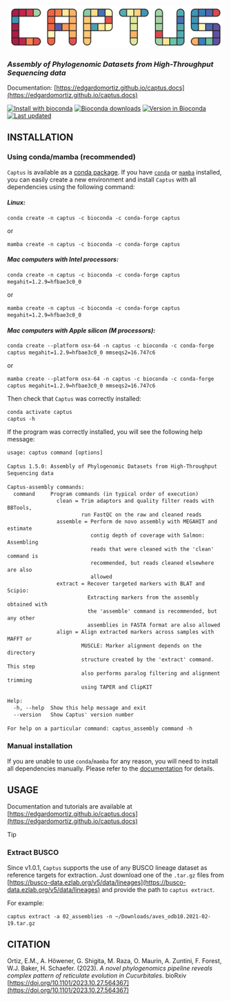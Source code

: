 <p align="center">
  <img src=docs/static/images/logo.svg alt=captus_logo width=500>
</p>

### *Assembly of Phylogenomic Datasets from High-Throughput Sequencing data*

Documentation: [https://edgardomortiz.github.io/captus.docs](https://edgardomortiz.github.io/captus.docs)

[![Install with bioconda](https://img.shields.io/badge/install%20with-bioconda-brightgreen.svg?style=flat)](http://bioconda.github.io/recipes/captus/README.html)
[![Bioconda downloads](https://anaconda.org/bioconda/captus/badges/downloads.svg)](https://anaconda.org/bioconda/captus)
[![Version in Bioconda](https://anaconda.org/bioconda/captus/badges/version.svg)](https://anaconda.org/bioconda/captus)
[![Last updated](https://anaconda.org/bioconda/captus/badges/latest_release_date.svg)](https://github.com/edgardomortiz/Captus/releases)

## INSTALLATION

### Using conda/mamba (recommended)

`Captus` is available as a [conda package](https://anaconda.org/bioconda/captus). If you have [`conda`](https://docs.conda.io/projects/conda/en/latest/index.html) or [`mamba`](https://mamba.readthedocs.io/en/latest/index.html) installed, you can easily create a new environment and install `Captus` with all dependencies using the following command:

#### _Linux:_
```shell
conda create -n captus -c bioconda -c conda-forge captus
```
or
```shell
mamba create -n captus -c bioconda -c conda-forge captus
```

#### _Mac computers with Intel processors:_
```shell
conda create -n captus -c bioconda -c conda-forge captus megahit=1.2.9=hfbae3c0_0
```
or
```shell
mamba create -n captus -c bioconda -c conda-forge captus megahit=1.2.9=hfbae3c0_0
```

#### _Mac computers with Apple silicon (M processors):_
```shell
conda create --platform osx-64 -n captus -c bioconda -c conda-forge captus megahit=1.2.9=hfbae3c0_0 mmseqs2=16.747c6
```
or
```shell
mamba create --platform osx-64 -n captus -c bioconda -c conda-forge captus megahit=1.2.9=hfbae3c0_0 mmseqs2=16.747c6
```

Then check that `Captus` was correctly installed:

```shell
conda activate captus
captus -h
```

If the program was correctly installed, you will see the following help message:

```text
usage: captus command [options]

Captus 1.5.0: Assembly of Phylogenomic Datasets from High-Throughput Sequencing data

Captus-assembly commands:
  command     Program commands (in typical order of execution)
                clean = Trim adaptors and quality filter reads with BBTools,
                        run FastQC on the raw and cleaned reads
                assemble = Perform de novo assembly with MEGAHIT and estimate
                           contig depth of coverage with Salmon: Assembling
                           reads that were cleaned with the 'clean' command is
                           recommended, but reads cleaned elsewhere are also
                           allowed
                extract = Recover targeted markers with BLAT and Scipio:
                          Extracting markers from the assembly obtained with
                          the 'assemble' command is recommended, but any other
                          assemblies in FASTA format are also allowed
                align = Align extracted markers across samples with MAFFT or
                        MUSCLE: Marker alignment depends on the directory
                        structure created by the 'extract' command. This step
                        also performs paralog filtering and alignment trimming
                        using TAPER and ClipKIT

Help:
  -h, --help  Show this help message and exit
  --version   Show Captus' version number

For help on a particular command: captus_assembly command -h
```

### Manual installation

If you are unable to use `conda`/`mamba` for any reason, you will need to install all dependencies manually. Please refer to the [documentation](https://edgardomortiz.github.io/captus.docs/basics/installation/#manual-installation) for details.

## USAGE

Documentation and tutorials are available at [https://edgardomortiz.github.io/captus.docs](https://edgardomortiz.github.io/captus.docs)

> [!TIP]
>
> ### Extract BUSCO
>
> Since v1.0.1, `Captus` supports the use of any BUSCO lineage dataset as reference targets for extraction. Just download one of the `.tar.gz` files from [https://busco-data.ezlab.org/v5/data/lineages](https://busco-data.ezlab.org/v5/data/lineages) and provide the path to `captus extract`.
>
> For example:
>
> ```text
> captus extract -a 02_assemblies -n ~/Downloads/aves_odb10.2021-02-19.tar.gz
> ```

## CITATION

Ortiz, E.M., A. Höwener, G. Shigita, M. Raza, O. Maurin, A. Zuntini, F. Forest, W.J. Baker, H. Schaefer. (2023). *A novel phylogenomics pipeline reveals complex pattern of reticulate evolution in Cucurbitales*. bioRxiv [https://doi.org/10.1101/2023.10.27.564367](https://doi.org/10.1101/2023.10.27.564367)
